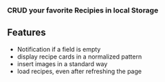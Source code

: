 ### CRUD your favorite Recipies in local Storage

## Features
- Notification if a field is empty
- display recipe cards in a normalized pattern
- insert images in a standard way
- load recipes, even  after refreshing the page